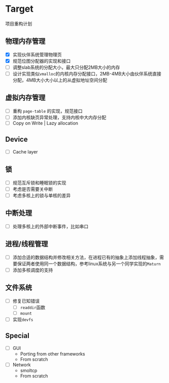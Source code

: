 # Target

项目重构计划

## 物理内存管理

- [X] 实现伙伴系统管理物理页
- [X] 规范位图分配器的实现和接口
- [ ] 调整slab系统的分配大小，最大只分配2MB大小的内存
- [ ] 设计实现类似`vmalloc`的内核内存分配接口，2MB-4MB大小由伙伴系统直接分配，4MB大小大小以上的从虚拟地址空间分配

## 虚拟内存管理

- [ ] 重构 `page-table` 的实现，规范接口
- [ ] 添加内核缺页异常处理，支持内核中大内存分配
- [ ] Copy on Write | Lazy allocation

## Device

- [ ] Cache layer

## 锁

- [ ] 规范互斥锁和睡眠锁的实现
- [ ] 考虑是否需要关中断
- [ ] 考虑多核上的锁与单核的差异

## 中断处理

- [ ] 处理多核上的外部中断事件，比如串口

## 进程/线程管理

- [ ] 
  添加合适的数据结构并修改相关方法，在进程已有的抽象上添加线程抽象，需要保证两者使用同一个数据结构，参考linux系统与另一个同学实现的`Maturn`
- [ ] 添加多核调度的支持

## 文件系统

- [ ] 修复已知错误
    - [ ] `readdir`函数
    - [ ] `mount`
- [ ] 实现`devfs`

## Special

- [ ] GUI
    - Porting from other frameworks
    - From scratch
- [ ] Network
    - smoltcp
    - From scratch